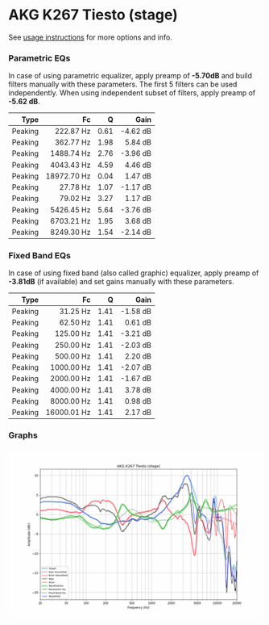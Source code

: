 # AKG K267 Tiesto (stage)
See [usage instructions](https://github.com/jaakkopasanen/AutoEq#usage) for more options and info.

### Parametric EQs
In case of using parametric equalizer, apply preamp of **-5.70dB** and build filters manually
with these parameters. The first 5 filters can be used independently.
When using independent subset of filters, apply preamp of **-5.62 dB**.

| Type    | Fc          |    Q | Gain     |
|--------:|------------:|-----:|---------:|
| Peaking | 222.87 Hz   | 0.61 | -4.62 dB |
| Peaking | 362.77 Hz   | 1.98 | 5.84 dB  |
| Peaking | 1488.74 Hz  | 2.76 | -3.96 dB |
| Peaking | 4043.43 Hz  | 4.59 | 4.46 dB  |
| Peaking | 18972.70 Hz | 0.04 | 1.47 dB  |
| Peaking | 27.78 Hz    | 1.07 | -1.17 dB |
| Peaking | 79.02 Hz    | 3.27 | 1.17 dB  |
| Peaking | 5426.45 Hz  | 5.64 | -3.76 dB |
| Peaking | 6703.21 Hz  | 1.95 | 3.68 dB  |
| Peaking | 8249.30 Hz  | 1.54 | -2.14 dB |

### Fixed Band EQs
In case of using fixed band (also called graphic) equalizer, apply preamp of **-3.81dB**
(if available) and set gains manually with these parameters.

| Type    | Fc          |    Q | Gain     |
|--------:|------------:|-----:|---------:|
| Peaking | 31.25 Hz    | 1.41 | -1.58 dB |
| Peaking | 62.50 Hz    | 1.41 | 0.61 dB  |
| Peaking | 125.00 Hz   | 1.41 | -3.21 dB |
| Peaking | 250.00 Hz   | 1.41 | -2.03 dB |
| Peaking | 500.00 Hz   | 1.41 | 2.20 dB  |
| Peaking | 1000.00 Hz  | 1.41 | -2.07 dB |
| Peaking | 2000.00 Hz  | 1.41 | -1.67 dB |
| Peaking | 4000.00 Hz  | 1.41 | 3.78 dB  |
| Peaking | 8000.00 Hz  | 1.41 | 0.98 dB  |
| Peaking | 16000.01 Hz | 1.41 | 2.17 dB  |

### Graphs
![](./AKG%20K267%20Tiesto%20(stage).png)